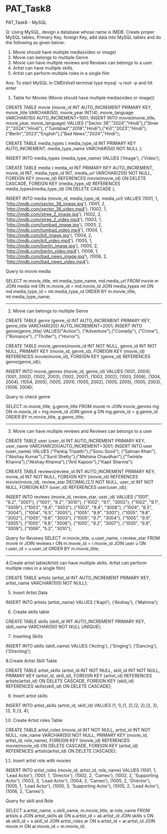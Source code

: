 # PAT_Task8
PAT_Task8 - MySQL

Q:
Using MySQL, design a database whose name is IMDB. Create proper MySQL tables, Primary Key, foreign Key, add data into MySQL tables and do the following as given below:
  1.	Movie should have multiple media(video or image)
  2.	Movie can belongs to multiple Genre
  3.	Movie can have multiple reviews and Reviews can belongs to a user.
  4.	Artist can have multiple skills.
  5.	Artist can perform multiple roles in a single film


Ans:
To start MySQL in CMD/shell terminal
type
mysql -u root -p
and hit enter

1. Table for Movies (Movie should have multiple media(video or image))

CREATE TABLE movie (movie_id INT AUTO_INCREMENT PRIMARY KEY, movie_title VARCHAR(50), movie_year INT(4), movie_language VARCHAR(15)) AUTO_INCREMENT=1001;
INSERT INTO movie(movie_title, movie_year, movie_language) VALUES ("Sector 36","2024","Hindi"),("Stree 2","2024","Hindi"), ("Tumbbad","2018","Hindi"),("Kill","2023","Hindi"),("Berlin","2023","English"),("Bad News","2024","Hindi");

CREATE TABLE media_types (
    media_type_id INT PRIMARY KEY AUTO_INCREMENT,
    media_type_name VARCHAR(50) NOT NULL
);

INSERT INTO media_types (media_type_name) VALUES
('Image'),
('Video');

CREATE TABLE media (
    media_id INT PRIMARY KEY AUTO_INCREMENT,
    movie_id INT,
    media_type_id INT,
    media_url VARCHAR(255) NOT NULL,
    FOREIGN KEY (movie_id) REFERENCES movie(movie_id) ON DELETE CASCADE,
    FOREIGN KEY (media_type_id) REFERENCES media_types(media_type_id) ON DELETE CASCADE
);

INSERT INTO media (movie_id, media_type_id, media_url) VALUES
(1001, 1, 'http://imdb.com/sector_36_image.jpg'), 
(1001, 2, 'http://imdb.com/sector_36_video.mp4'),
(1002, 1, 'http://imdb.com/stree_2_image.jpg'),
(1002, 2, 'http://imdb.com/stree_2_video.mp4'),
(1003, 1, 'http://imdb.com/tumbad_image.jpg'),
(1003, 2, 'http://imdb.com/tumbad_video.mp4'),
(1004, 1, 'http://imdb.com/kill_image.jpg'),
(1004, 2, 'http://imdb.com/kill_video.mp4'),
(1005, 1, 'http://imdb.com/berlin_image.jpg'),
(1005, 2, 'http://imdb.com/berlin_video.mp4'),
(1006, 1, 'http://imdb.com/bad_news_image.jpg'),
(1006, 2, 'http://imdb.com/bad_news_video.mp4');


Query to movie media 

SELECT
    m.movie_title,
    mt.media_type_name,
    md.media_url
FROM
    movie m
JOIN
    media md ON m.movie_id = md.movie_id
JOIN
    media_types mt ON md.media_type_id = mt.media_type_id
ORDER BY
    m.movie_title, mt.media_type_name;

*************************************************************************************************
2. Movie can belongs to multiple Genre

CREATE TABLE genre (genre_id INT AUTO_INCREMENT PRIMARY KEY, genre_title VARCHAR(20)) AUTO_INCREMENT=2001;
INSERT INTO genre(genre_title) VALUES("Action"), ("Adventure"),("Comedy"), ("Crime"), ("Romance"), ("Thriller"), ("Horror");

CREATE TABLE movie_genres(movie_id INT NOT NULL, genre_id INT NOT NULL, PRIMARY KEY (movie_id, genre_id), FOREIGN KEY (movie_id) REFERENCES movie(movie_id), FOREIGN KEY (genre_id) REFERENCES genre(genre_id));

INSERT INTO movie_genres (movie_id, genre_id) VALUES
(1001, 2004),
(1001, 2002),
(1002, 2003),
(1002, 2007),
(1003, 2002),
(1003, 2006),
(1004, 2004),
(1004, 2005),
(1005, 2001),
(1005, 2002),
(1005, 2005),
(1005, 2003),
(1006, 2006);

Query to check genre

SELECT
    m.movie_title,
    g.genre_title
FROM
    movie m
JOIN
    movie_genres mg ON m.movie_id = mg.movie_id
JOIN
    genre g ON mg.genre_id = g.genre_id
ORDER BY
    m.movie_title, g.genre_title;

***************************************************************************************************
3. Movie can have multiple reviews and Reviews can belongs to a user

CREATE TABLE user (user_id INT AUTO_INCREMENT PRIMARY KEY, user_name VARCHAR(20))AUTO_INCREMENT=3001;
INSERT INTO user (user_name) VALUES ("Pankaj Tripathi"),("Sonu Sood"), ("Salman Khan"),("Akshay Kumar"),("Sunil Shetty"),("Mahima Chaudhari"),("Twinkle Khanna"),("Akshay Khanna"),("Anil Kapoor"),("Kapil Sharma");

CREATE TABLE reviews(review_id INT AUTO_INCREMENT PRIMARY KEY, movie_id INT NOT NULL, FOREIGN KEY (movie_id) REFERENCES movie(movie_id), review_star DECIMAL(2,1) NOT NULL, user_id INT NOT NULL, FOREIGN KEY (user_id) REFERENCES user(user_id));

INSERT INTO reviews (movie_id, review_star, user_id) VALUES 
("1001", "9.2", "3001"), 
("1001", "9.2", "3010"), 
("1002", "9.1", "3002"),
("1002", "9.1", "3009"),
("1003", "9.4", "3003"),
("1003", "9.4", "3008"),
("1004", "6.5", "3004"),
("1004", "6.5", "3005"),
("1005", "9.9", "3001"),
("1005", "9.8", "3002"),
("1005", "9.6", "3003"),
("1005", "9.7", "3004"),
("1005", "9.9", "3005"),
("1005", "9.8", "3006"),
("1005", "9.2", "3007"),
("1005", "9.9", "3009"),
("1006", "5.2", "3010");

Query for Reviews
SELECT
    m.movie_title,
    u.user_name,
    r.review_star 
FROM
    movie m
JOIN
    reviews r ON m.movie_id = r.movie_id
JOIN
    user u ON r.user_id = u.user_id
ORDER BY
    m.movie_title;

***************************************************************************************************

4.Create artist table(Artist can have multiple skills. Artist can perform multiple roles in a single film)

CREATE TABLE artists (artist_id INT AUTO_INCREMENT PRIMARY KEY, artist_name VARCHAR(100) NOT NULL);

5. Insert Artist Data

INSERT INTO artists (artist_name) VALUES 
('Kapil'), 
('Akshay'), 
('Mahima');

6. Create skills table

CREATE TABLE skills (skill_id INT AUTO_INCREMENT PRIMARY KEY, skill_name VARCHAR(50) NOT NULL UNIQUE);

7. Inserting Skills

INSERT INTO skills (skill_name) VALUES ('Acting'), ('Singing'), ('Dancing'), ('Directing');

8.Create Artist Skill Table

CREATE TABLE artist_skills (artist_id INT NOT NULL, skill_id INT NOT NULL, PRIMARY KEY (artist_id, skill_id), FOREIGN KEY (artist_id) REFERENCES artists(artist_id) ON DELETE CASCADE, FOREIGN KEY (skill_id) REFERENCES skills(skill_id) ON DELETE CASCADE);

9. Insert artist skills

INSERT INTO artist_skills (artist_id, skill_id) VALUES (1, 1),(1, 2),(2, 2),(2, 3),(3, 1),(3, 4);

10. Create Artist roles Table

CREATE TABLE artist_roles (movie_id INT NOT NULL, artist_id INT NOT NULL, role_name VARCHAR(50) NOT NULL, PRIMARY KEY (movie_id, artist_id, role_name), FOREIGN KEY (movie_id) REFERENCES movie(movie_id) ON DELETE CASCADE, FOREIGN KEY (artist_id) REFERENCES artists(artist_id) ON DELETE CASCADE);

11. Insert artist role with movies

INSERT INTO artist_roles (movie_id, artist_id, role_name) VALUES (1001, 1, 'Lead Actor'),
(1001, 1, 'Director'),
(1002, 2, 'Cameo'),
(1002, 2, 'Supporting Actor'),
(1003, 3, 'Lead Actor'),
(1004, 3, 'Cameo'),
(1005, 2, 'Director'),
(1005, 1, 'Lead Actor'),
(1005, 3, 'Supporting Actor'),
(1005, 2, 'Lead Actor'),
(1006, 2, 'Cameo');

Query for skill and Role

SELECT
    a.artist_name,
    s.skill_name,
    m.movie_title,
    ar.role_name
FROM
    artists a
JOIN
    artist_skills ak ON a.artist_id = ak.artist_id
JOIN
    skills s ON ak.skill_id = s.skill_id
JOIN
    artist_roles ar ON a.artist_id = ar.artist_id
JOIN
    movie m ON ar.movie_id = m.movie_id;
